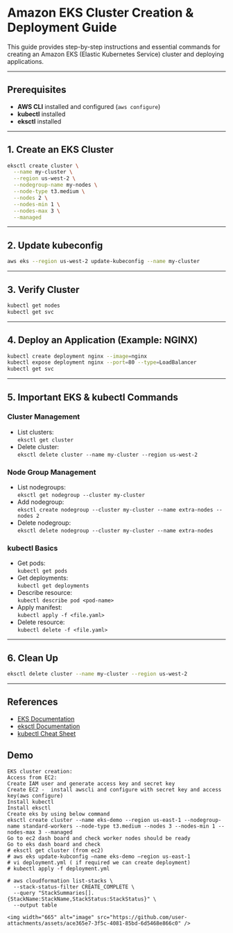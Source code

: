 # Amazon EKS Cluster Creation & Deployment Guide

This guide provides step-by-step instructions and essential commands for creating an Amazon EKS (Elastic Kubernetes Service) cluster and deploying applications.

---

## Prerequisites

- **AWS CLI** installed and configured (`aws configure`)
- **kubectl** installed
- **eksctl** installed

---

## 1. Create an EKS Cluster

```bash
eksctl create cluster \
  --name my-cluster \
  --region us-west-2 \
  --nodegroup-name my-nodes \
  --node-type t3.medium \
  --nodes 2 \
  --nodes-min 1 \
  --nodes-max 3 \
  --managed
```

---

## 2. Update kubeconfig

```bash
aws eks --region us-west-2 update-kubeconfig --name my-cluster
```

---

## 3. Verify Cluster

```bash
kubectl get nodes
kubectl get svc
```

---

## 4. Deploy an Application (Example: NGINX)

```bash
kubectl create deployment nginx --image=nginx
kubectl expose deployment nginx --port=80 --type=LoadBalancer
kubectl get svc
```

---

## 5. Important EKS & kubectl Commands

### Cluster Management

- List clusters:  
  `eksctl get cluster`
- Delete cluster:  
  `eksctl delete cluster --name my-cluster --region us-west-2`

### Node Group Management

- List nodegroups:  
  `eksctl get nodegroup --cluster my-cluster`
- Add nodegroup:  
  `eksctl create nodegroup --cluster my-cluster --name extra-nodes --nodes 2`
- Delete nodegroup:  
  `eksctl delete nodegroup --cluster my-cluster --name extra-nodes`

### kubectl Basics

- Get pods:  
  `kubectl get pods`
- Get deployments:  
  `kubectl get deployments`
- Describe resource:  
  `kubectl describe pod <pod-name>`
- Apply manifest:  
  `kubectl apply -f <file.yaml>`
- Delete resource:  
  `kubectl delete -f <file.yaml>`

---

## 6. Clean Up

```bash
eksctl delete cluster --name my-cluster --region us-west-2
```

---

## References

- [EKS Documentation](https://docs.aws.amazon.com/eks/latest/userguide/getting-started.html)
- [eksctl Documentation](https://eksctl.io/)
- [kubectl Cheat Sheet](https://kubernetes.io/docs/reference/kubectl/cheatsheet/)

## Demo
```
EKS cluster creation:
Access from EC2:
Create IAM user and generate access key and secret key
Create EC2 -  install awscli and configure with secret key and access key(aws configure)
Install kubectl
Install eksctl
Create eks by using below command
eksctl create cluster --name eks-demo --region us-east-1 --nodegroup-name standard-workers --node-type t3.medium --nodes 3 --nodes-min 1 --nodes-max 3 --managed
Go to ec2 dash board and check worker nodes should be ready
Go to eks dash board and check
# eksctl get cluster (from ec2)
# aws eks update-kubconfig –name eks-demo –region us-east-1
# vi deployment.yml ( if required we can create deployment)
# kubectl apply -f deployment.yml

# aws cloudformation list-stacks \
  --stack-status-filter CREATE_COMPLETE \
  --query "StackSummaries[].{StackName:StackName,StackStatus:StackStatus}" \
  --output table

<img width="665" alt="image" src="https://github.com/user-attachments/assets/ace365e7-3f5c-4081-85bd-6d5468e866c0" />

```

